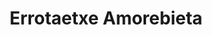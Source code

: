 ---
title: "Errotaetxe Amorebieta"
url: /amorebieta-etxano/errotaetxe-amorebieta/
shop: pastelería
---